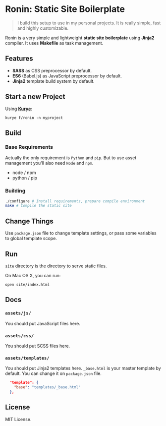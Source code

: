 # Ronin: Static Site Boilerplate

> I build this setup to use in my personal projects. It is really
> simple, fast and highly customizable.

Ronin is a very simple and lightweight **static site boilerplate** using **Jinja2**
compiler. It uses **Makefile** as task management.

## Features

  - **SASS** as CSS preprocessor by default.
  - **ES6** (Babel.js) as JavaScript preprocessor by default.
  - **Jinja2** template build system by default.

## Start a new Project

Using **[Kurye](http://github.com/f/kurye)**:

```
kurye f/ronin -n myproject
```

## Build

### Base Requirements

Actually the only requirement is `Python` and `pip`. But to use asset management
you'll also need `Node` and `npm`.

  - node / npm
  - python / pip

### Building

```bash
./configure # Install requirements, prepare compile environment
make # Compile the static site
```

## Change Things

Use `package.json` file to change template settings, or pass some variables to global
template scope.

## Run

`site` directory is the directory to serve static files.

On Mac OS X, you can run:
```
open site/index.html
```

## Docs

### `assets/js/`

You should put JavaScript files here.


### `assets/css/`

You should put SCSS files here.


### `assets/templates/`

You should put Jinja2 templates here. `_base.html` is your master template by default. You can change it on `package.json` file.

```json
  "template": {
    "base": "templates/_base.html"
  },
```

## License

MIT License.
